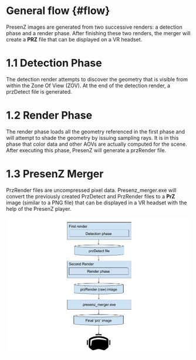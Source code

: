 # General flow {#flow}

PresenZ images are generated from two successive renders: a detection phase and a render phase. After finishing these two renders, the merger will create a **PRZ** file that can be displayed on a VR headset.

# 1.1 Detection Phase

The detection render attempts to discover the geometry that is visible from within the Zone Of View (ZOV).  At the end of the detection render, a przDetect file is generated.

# 1.2 Render Phase

The render phase loads all the geometry referenced in the first phase and will attempt to shade the geometry by issuing sampling rays. It is in this phase that color data and other AOVs are actually computed for the scene. After executing this phase, PresenZ will generate a przRender file.

# 1.3 PresenZ Merger

PrzRender files are uncompressed pixel data. Presenz_merger.exe will convert the previously created PrzDetect and PrzRender files to a **PrZ** image (similar to a PNG file) that can be displayed in a VR headset with the help of the PresenZ player. 


![General flow](images/flow.png)